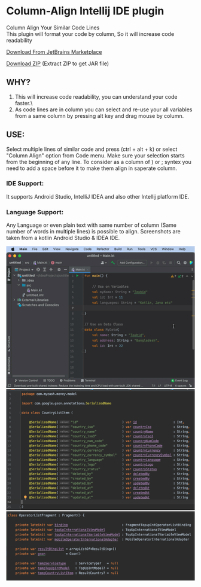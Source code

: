# Column-Align Intellij IDE plugin
Column Align Your Similar Code Lines\
This plugin will format your code by column, So it will increase code readability


[Download From JetBrains Marketplace](https://plugins.jetbrains.com/plugin/14274)

[Download ZIP](https://raw.githubusercontent.com/TouhidApps/Column-Align/master/download/ColumnAlign.zip) (Extract ZIP to get JAR file)

## WHY?
1. This will increase code readability, you can understand your code faster.\
2. As code lines are in column you can select and re-use your all variables from a same column by pressing alt key and drag mouse by column.

## USE: 
Select multiple lines of similar code and press (ctrl + alt + k) or select "Column Align" option from Code menu.
Make sure your selection starts from the beginning of any line. To consider as a column of ) or ; syntex you need to add a space before it to make them align in saperate column.

### IDE Support:
It supports Android Studio, IntelliJ IDEA and also other Intellij platform IDE. 

### Language Support:
Any Language or even plain text with same number of column (Same number of words in multiple lines) is possible to align.
Screenshots are taken from a kotlin Android Studio & IDEA IDE.

![Tutorial GIF](https://raw.githubusercontent.com/TouhidApps/Column-Align/master/img/column_align_preview.gif)
![Data Class Screenshot](https://raw.githubusercontent.com/TouhidApps/Column-Align/master/img/screenshot_1.png)
![Fragment Class Screenshot](https://raw.githubusercontent.com/TouhidApps/Column-Align/master/img/screenshot_2.png)

